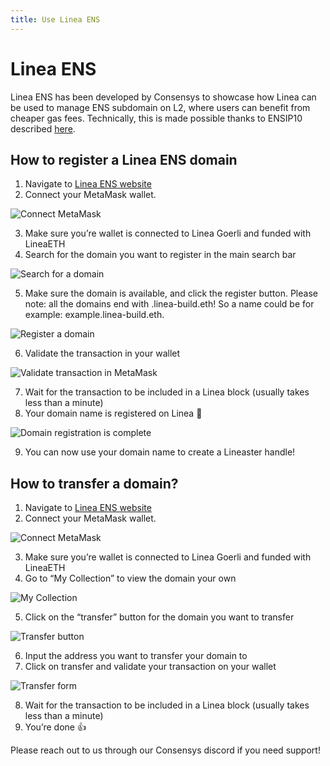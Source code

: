 ```yaml
---
title: Use Linea ENS
---
```


# Linea ENS

Linea ENS has been developed by Consensys to showcase how Linea can be used to manage ENS subdomain on L2, where users can benefit from cheaper gas fees. Technically, this is made possible thanks to ENSIP10 described [here](https://docs.ens.domains/ens-improvement-proposals/ensip-10-wildcard-resolution).

## How to register a Linea ENS domain

1. Navigate to [Linea ENS website](https://ens.goerli.linea.build/)
2. Connect your MetaMask wallet.

![Connect MetaMask](/img/quests/linea-ens/connect-metamask.png)

3. Make sure you’re wallet is connected to Linea Goerli and funded with LineaETH
4. Search for the domain you want to register in the main search bar

![Search for a domain](/img/quests/linea-ens/search.png)

5. Make sure the domain is available, and click the register button. Please note: all the domains end with .linea-build.eth! So a name could be for example: example.linea-build.eth.

![Register a domain](/img/quests/linea-ens/register-form.png)

6. Validate the transaction in your wallet

![Validate transaction in MetaMask](/img/quests/linea-ens/metamask-confirmation.png)

7. Wait for the transaction to be included in a Linea block (usually takes less than a minute)
8. Your domain name is registered on Linea 🎉

![Domain registration is complete](/img/quests/linea-ens/success.png)

9. You can now use your domain name to create a Lineaster handle!

## How to transfer a domain?

1. Navigate to [Linea ENS website](https://ens.goerli.linea.build/)
2. Connect your MetaMask wallet.

![Connect MetaMask](/img/quests/linea-ens/connect-metamask.png)

3. Make sure you’re wallet is connected to Linea Goerli and funded with LineaETH
4. Go to “My Collection” to view the domain your own

![My Collection](/img/quests/linea-ens/collection.png)

5. Click on the “transfer” button for the domain you want to transfer

![Transfer button](/img/quests/linea-ens/transfer-button.png)

6. Input the address you want to transfer your domain to
7. Click on transfer and validate your transaction on your wallet

![Transfer form](/img/quests/linea-ens/transfer-form.png)

8. Wait for the transaction to be included in a Linea block (usually takes less than a minute)
9. You’re done 👍

Please reach out to us through our Consensys discord if you need support!
